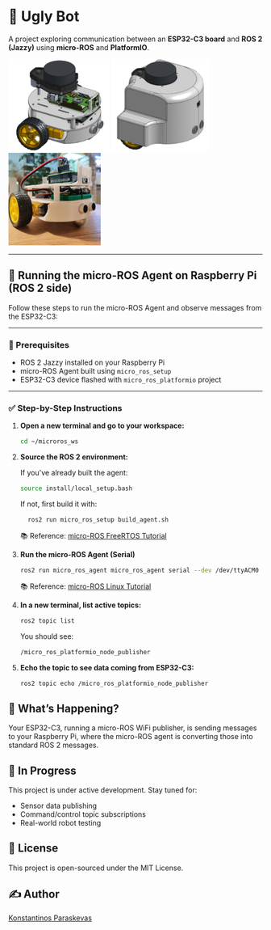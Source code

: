 # 🤖 Ugly Bot
A project exploring communication between an **ESP32-C3 board** and **ROS 2 (Jazzy)** using **micro-ROS** and **PlatformIO**.

<img src="https://github.com/Frapais/ugly-bot/blob/main/3D%20Renders/Profile%20naked.png" alt="profile_naked" width="200"/> <img src="https://github.com/Frapais/ugly-bot/blob/main/3D%20Renders/Profile.png" alt="profile" width="193"/> <img src="https://github.com/Frapais/ugly-bot/blob/main/Photos/IMG_20250624_220913_c.JPG" alt="profile" width="183"/>

---

## 🚀 Running the micro-ROS Agent on Raspberry Pi (ROS 2 side)

Follow these steps to run the micro-ROS Agent and observe messages from the ESP32-C3:

---

### 🧰 Prerequisites

- ROS 2 Jazzy installed on your Raspberry Pi
- micro-ROS Agent built using `micro_ros_setup`
- ESP32-C3 device flashed with `micro_ros_platformio` project

---

### ✅ Step-by-Step Instructions

1. **Open a new terminal and go to your workspace:**

   ```bash
   cd ~/microros_ws
   ```
   
2. **Source the ROS 2 environment:**

    If you've already built the agent:
    ```bash
    source install/local_setup.bash
    ```
  
    If not, first build it with:
    ```bash
      ros2 run micro_ros_setup build_agent.sh
    ```
    📚 Reference: [micro-ROS FreeRTOS Tutorial](https://micro.ros.org/docs/tutorials/core/first_application_rtos/freertos/)
   
3. **Run the micro-ROS Agent (Serial)**
   ```bash
   ros2 run micro_ros_agent micro_ros_agent serial --dev /dev/ttyACM0
   ```
   📚 Reference: [micro-ROS Linux Tutorial](https://micro.ros.org/docs/tutorials/core/first_application_linux/)
   
4. **In a new terminal, list active topics:**
   ```bash
   ros2 topic list
   ```
   You should see:
   ```bash
   /micro_ros_platformio_node_publisher
   ```

5. **Echo the topic to see data coming from ESP32-C3:**
   ```bash
   ros2 topic echo /micro_ros_platformio_node_publisher
   ```

## 📡 What’s Happening?
Your ESP32-C3, running a micro-ROS WiFi publisher, is sending messages to your Raspberry Pi, where the micro-ROS agent is converting those into standard ROS 2 messages.

## 🧪 In Progress
This project is under active development. Stay tuned for:
- Sensor data publishing
- Command/control topic subscriptions
- Real-world robot testing

## 🧾 License
This project is open-sourced under the MIT License.

## ✍️ Author
[Konstantinos Paraskevas](https://www.linkedin.com/in/konstantinos-paraskevas-827b9b144/)

